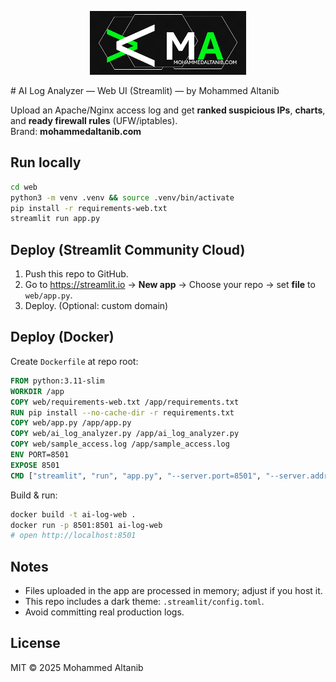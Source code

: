 <p align="center">
  <a href="https://mohammedaltanib.com">
    <img src="web/mylogo.png" alt="AI Log Analyzer Logo" width="250"/>
  </a>
</p>
# AI Log Analyzer — Web UI (Streamlit) — by Mohammed Altanib

Upload an Apache/Nginx access log and get **ranked suspicious IPs**, **charts**, and **ready firewall rules** (UFW/iptables).  
Brand: **mohammedaltanib.com**

## Run locally
```bash
cd web
python3 -m venv .venv && source .venv/bin/activate
pip install -r requirements-web.txt
streamlit run app.py
```

## Deploy (Streamlit Community Cloud)
1. Push this repo to GitHub.
2. Go to https://streamlit.io → **New app** → Choose your repo → set **file** to `web/app.py`.
3. Deploy. (Optional: custom domain)

## Deploy (Docker)
Create `Dockerfile` at repo root:
```dockerfile
FROM python:3.11-slim
WORKDIR /app
COPY web/requirements-web.txt /app/requirements.txt
RUN pip install --no-cache-dir -r requirements.txt
COPY web/app.py /app/app.py
COPY web/ai_log_analyzer.py /app/ai_log_analyzer.py
COPY web/sample_access.log /app/sample_access.log
ENV PORT=8501
EXPOSE 8501
CMD ["streamlit", "run", "app.py", "--server.port=8501", "--server.address=0.0.0.0"]
```

Build & run:
```bash
docker build -t ai-log-web .
docker run -p 8501:8501 ai-log-web
# open http://localhost:8501
```

## Notes
- Files uploaded in the app are processed in memory; adjust if you host it.
- This repo includes a dark theme: `.streamlit/config.toml`.
- Avoid committing real production logs.

## License
MIT © 2025 Mohammed Altanib
